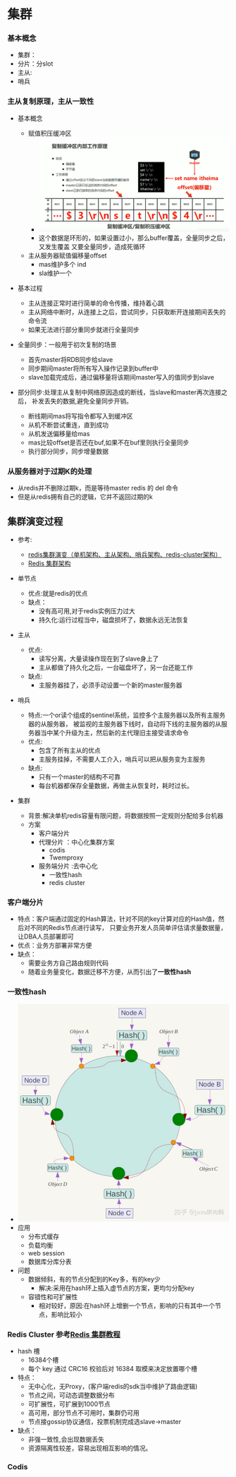 集群
======

### 基本概念

- 集群：
- 分片：分slot
- 主从:
- 哨兵


### 主从复制原理，主从一致性
- 基本概念
    - 赋值积压缓冲区 
      - ![](.集群_images/637e352d.png)
      - 这个数据是环形的，如果设置过小，那么buffer覆盖，全量同步之后，又发生覆盖
        又要全量同步，造成死循环
    - 主从服务器赋值偏移量offset
        - mas维护多个 ind
        - sla维护一个
        
- 基本过程
    - 主从连接正常时进行简单的命令传播，维持着心跳
    - 主从网络中断时，从连接上之后，尝试同步，只获取断开连接期间丢失的命令流
    - 如果无法进行部分重同步就进行全量同步
    
- 全量同步：一般用于初次复制的场景
  - 首先master将RDB同步给slave
  - 同步期间master将所有写入操作记录到buffer中
  - slave加载完成后，通过偏移量将该期间master写入的值同步到slave 
- 部分同步:处理主从复制中网络原因造成的断线，当slave和master再次连接之后，
补发丢失的数据,避免全量同步开销。
    - 断线期间mas将写指令都写入到缓冲区
    - 从机不断尝试重连，直到成功
    - 从机发送偏移量给mas
    - mas比较offset是否还在buf,如果不在buf里则执行全量同步
    - 执行部分同步，同步增量数据

### 从服务器对于过期K的处理
- 从redis并不删除过期k，而是等待master redis 的 del 命令
- 但是从redis拥有自己的逻辑，它并不返回过期的k

## 集群演变过程 
- 参考:
    - [redis集群演变（单机架构、主从架构、哨兵架构、redis-cluster架构）](https://www.programminghunter.com/article/7837392418/)
    - [Redis 集群架构 ](https://www.cnblogs.com/crazymakercircle/p/14282108.html)
- 单节点
  - 优点:就是redis的优点
  - 缺点：
    - 没有高可用,对于redis实例压力过大
    - 持久化:运行过程当中，磁盘损坏了，数据永远无法恢复
- 主从
    - 优点:
      - 读写分离，大量读操作现在到了slave身上了
      - 主从都做了持久化之后，一台磁盘坏了，另一台还能工作
    - 缺点:
        - 主服务器挂了，必须手动设置一个新的master服务器
- 哨兵
  - 特点:一个or读个组成的sentinel系统，监控多个主服务器以及所有主服务器的从服务器，
    被监视的主服务器下线时，自动将下线的主服务器的从服务器当中某个升级为主，然后新的主代理旧主接受请求命令
  - 优点:
    - 包含了所有主从的优点
    - 主服务挂掉，不需要人工介入，哨兵可以把从服务变为主服务
  - 缺点:
      - 只有一个master的结构不可靠
      - 每台机器都保存全量数据，再做主从恢复时，耗时过长。

- 集群
    - 背景:解决单机redis容量有限问题，将数据按照一定规则分配给多台机器
    - 方案
      - 客户端分片
      - 代理分片  ：中心化集群方案
        - codis
        - Twemproxy  
      - 服务端分片 :去中心化
        - 一致性hash
        - redis cluster
  
### 客户端分片
- 特点：客户端通过固定的Hash算法，针对不同的key计算对应的Hash值，然后对不同的Redis节点进行读写，
  只要业务开发人员简单评估请求量数据量，让DBA人员部署即可
- 优点：业务方部署非常方便
- 缺点：
    - 需要业务方自己路由规则代码
    - 随着业务量变化，数据迁移不方便，从而引出了**一致性hash**

### 一致性hash
- ![](.集群_images/7cfceaec.png)
- 应用 
    - 分布式缓存
    - 负载均衡
    - web session
    - 数据库分库分表
- 问题
    - 数据倾斜，有的节点分配到的Key多，有的key少
        - 解决:采用在hash环上插入虚节点的方案，更均匀分配key
    - 容错性和可扩展性
        - 相对较好，原因:在hash环上增删一个节点，影响的只有其中一个节点，影响比较小

### Redis Cluster 参考[Redis 集群教程](http://www.redis.cn/topics/cluster-tutorial.html)
- hash 槽
  - 16384个槽
  - 每个 key 通过 CRC16 校验后对 16384 取模来决定放置哪个槽
- 特点：
    - 无中心化，无Proxy，(客户端redis的sdk当中维护了路由逻辑)
    - 节点之间，可动态调整数据分布  
    - 可扩展性，可扩展到1000节点
    - 高可用，部分节点不可用时，集群仍可用  
    - 节点接gossip协议通信，投票机制完成选slave->master
- 缺点：
    - 非强一致性,会出现数据丢失
    - 资源隔离性较差，容易出现相互影响的情况。
    
### Codis


